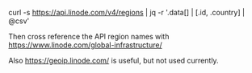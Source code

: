 
curl -s https://api.linode.com/v4/regions | jq -r '.data[] | [.id, .country] | @csv'

Then cross reference the API region names with https://www.linode.com/global-infrastructure/

Also https://geoip.linode.com/ is useful, but not used currently.
